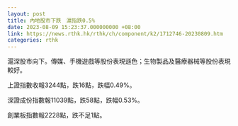 ```yaml
---
layout: post
title: 內地股市下跌　滬指跌0.5%
date: 2023-08-09 15:23:37.000000000 +08:00
link: https://news.rthk.hk/rthk/ch/component/k2/1712746-20230809.htm
categories: rthk
---
```


滬深股市向下。傳媒、手機遊戲等股份表現遜色；生物製品及醫療器械等股份表現較好。

上證指數收報3244點，跌16點，跌幅0.49%。

深證成份指數報11039點，跌58點，跌幅0.53%。

創業板指數報2228點，跌不足1點。
